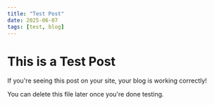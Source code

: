 ```yaml
---
title: "Test Post"
date: 2025-06-07
tags: [test, blog]
---
```


# This is a Test Post

If you're seeing this post on your site, your blog is working correctly!

You can delete this file later once you're done testing.

